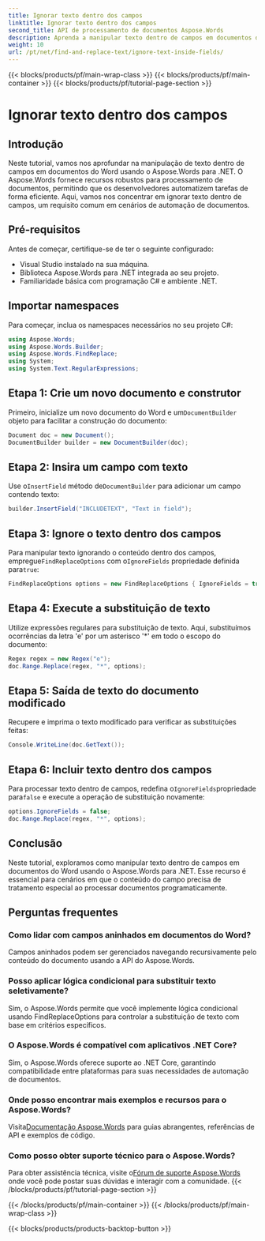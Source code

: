 ```yaml
---
title: Ignorar texto dentro dos campos
linktitle: Ignorar texto dentro dos campos
second_title: API de processamento de documentos Aspose.Words
description: Aprenda a manipular texto dentro de campos em documentos do Word usando Aspose.Words para .NET. Este tutorial fornece orientação passo a passo com exemplos práticos.
weight: 10
url: /pt/net/find-and-replace-text/ignore-text-inside-fields/
---
```


{{< blocks/products/pf/main-wrap-class >}}
{{< blocks/products/pf/main-container >}}
{{< blocks/products/pf/tutorial-page-section >}}

# Ignorar texto dentro dos campos

## Introdução

Neste tutorial, vamos nos aprofundar na manipulação de texto dentro de campos em documentos do Word usando o Aspose.Words para .NET. O Aspose.Words fornece recursos robustos para processamento de documentos, permitindo que os desenvolvedores automatizem tarefas de forma eficiente. Aqui, vamos nos concentrar em ignorar texto dentro de campos, um requisito comum em cenários de automação de documentos.

## Pré-requisitos

Antes de começar, certifique-se de ter o seguinte configurado:
- Visual Studio instalado na sua máquina.
- Biblioteca Aspose.Words para .NET integrada ao seu projeto.
- Familiaridade básica com programação C# e ambiente .NET.

## Importar namespaces

Para começar, inclua os namespaces necessários no seu projeto C#:
```csharp
using Aspose.Words;
using Aspose.Words.Builder;
using Aspose.Words.FindReplace;
using System;
using System.Text.RegularExpressions;
```

## Etapa 1: Crie um novo documento e construtor

 Primeiro, inicialize um novo documento do Word e um`DocumentBuilder` objeto para facilitar a construção do documento:
```csharp
Document doc = new Document();
DocumentBuilder builder = new DocumentBuilder(doc);
```

## Etapa 2: Insira um campo com texto

 Use o`InsertField` método de`DocumentBuilder` para adicionar um campo contendo texto:
```csharp
builder.InsertField("INCLUDETEXT", "Text in field");
```

## Etapa 3: Ignore o texto dentro dos campos

 Para manipular texto ignorando o conteúdo dentro dos campos, empregue`FindReplaceOptions` com o`IgnoreFields` propriedade definida para`true`:
```csharp
FindReplaceOptions options = new FindReplaceOptions { IgnoreFields = true };
```

## Etapa 4: Execute a substituição de texto

Utilize expressões regulares para substituição de texto. Aqui, substituímos ocorrências da letra 'e' por um asterisco '*' em todo o escopo do documento:
```csharp
Regex regex = new Regex("e");
doc.Range.Replace(regex, "*", options);
```

## Etapa 5: Saída de texto do documento modificado

Recupere e imprima o texto modificado para verificar as substituições feitas:
```csharp
Console.WriteLine(doc.GetText());
```

## Etapa 6: Incluir texto dentro dos campos

 Para processar texto dentro de campos, redefina o`IgnoreFields`propriedade para`false` e execute a operação de substituição novamente:
```csharp
options.IgnoreFields = false;
doc.Range.Replace(regex, "*", options);
```

## Conclusão

Neste tutorial, exploramos como manipular texto dentro de campos em documentos do Word usando o Aspose.Words para .NET. Esse recurso é essencial para cenários em que o conteúdo do campo precisa de tratamento especial ao processar documentos programaticamente.

## Perguntas frequentes

### Como lidar com campos aninhados em documentos do Word?
Campos aninhados podem ser gerenciados navegando recursivamente pelo conteúdo do documento usando a API do Aspose.Words.

### Posso aplicar lógica condicional para substituir texto seletivamente?
Sim, o Aspose.Words permite que você implemente lógica condicional usando FindReplaceOptions para controlar a substituição de texto com base em critérios específicos.

### O Aspose.Words é compatível com aplicativos .NET Core?
Sim, o Aspose.Words oferece suporte ao .NET Core, garantindo compatibilidade entre plataformas para suas necessidades de automação de documentos.

### Onde posso encontrar mais exemplos e recursos para o Aspose.Words?
 Visita[Documentação Aspose.Words](https://reference.aspose.com/words/net/) para guias abrangentes, referências de API e exemplos de código.

### Como posso obter suporte técnico para o Aspose.Words?
 Para obter assistência técnica, visite o[Fórum de suporte Aspose.Words](https://forum.aspose.com/c/words/8) onde você pode postar suas dúvidas e interagir com a comunidade.
{{< /blocks/products/pf/tutorial-page-section >}}

{{< /blocks/products/pf/main-container >}}
{{< /blocks/products/pf/main-wrap-class >}}

{{< blocks/products/products-backtop-button >}}
